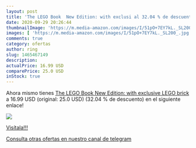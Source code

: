 ```yaml
---
layout: post
title: 'The LEGO Book  New Edition: with exclusi al 32.04 % de descuento'
date: 2020-09-29 20:26:44
thumbnailImage: 'https://m.media-amazon.com/images/I/51pO+7EY7kL._SL200_.jpg'
images: [ 'https://m.media-amazon.com/images/I/51pO+7EY7kL._SL200_.jpg' ]
comments: true
category: ofertas
author: ring
slug: 1465467149
description:
actualPrice: 16.99 USD
comparePrice: 25.0 USD
inStock: true
---
```


Ahora mismo tienes [The LEGO Book  New Edition: with exclusive LEGO brick](https://www.amazon.com/dp/1465467149/?tag=redken08-20) a 16.99 USD (original: 25.0 USD) (32.04 %  de descuento) en el siguiente enlace!

[![](https://m.media-amazon.com/images/I/51pO+7EY7kL._SL200_.jpg)](https://www.amazon.com/dp/1465467149/?tag=redken08-20)

[Visítala!!!](https://www.amazon.com/dp/1465467149/?tag=redken08-20)

[Consulta otras ofertas en nuestro canal de telegram](https://t.me/s/ofertas25)
